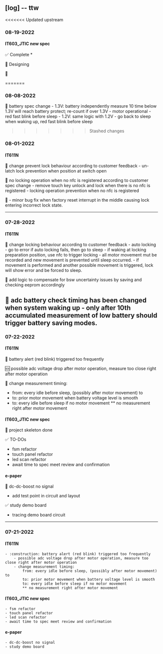 ## [log] -- ttw

<<<<<<< Updated upstream
### 08-19-2022
#### IT603_JTIC new spec

:white_check_mark: Complete
*


:construction: Designing


:hammer:



=======
### 08-08-2022
:hammer: battery spec change
    - 1.3V: battery independently measure 10 time below 1.3V will reach battery protect; re-count if over 1.3V
        - motor operational
        - red fast blink before sleep
    - 1.2V: same logic with 1.2V
        - go back to sleep when waking up, red fast blink before sleep 
>>>>>>> Stashed changes

### 08-01-2022

#### IT611N
:hammer: change prevent lock behaviour according to customer feedback
    - un-latch lock prevention when position at switch open


:hammer: no locking operation when no nfc is registered according to customer spec change
    - remove touch key unlock and lock when there is no nfc is registered
    - locking operation prevention when no nfc is registered

:hammer:
    - minor bug fix when factory reset interrupt in the middle causing lock entering incorrect lock state.

---
### 07-28-2022

#### IT611N
:hammer: change locking behaviour according to customer feedback
    - auto locking
    - go to error if auto locking fails, then go to sleep
    - if waking at locking preparation position, use nfc to trigger locking
    - all motor movement mut be recorded and new movement is prevented until sleep occurred.
    - if movement is performed and another possible movement is triggered, lock will show error and be forced to sleep.

:hammer: add logic to compensate for bsw uncertainty issues by saving and checking eeprom accordingly

:hammer: adc battery check timing has been changed when system waking up
    - only after 10th accumulated measurement of low battery should trigger battery saving modes.
---
### 07-22-2022

#### IT611N
:construction: battery alert (red blink) triggered too frequently

:sos: possible adc voltage drop after motor operation, measure too close right after motor operation

:hammer: change measurement timing:
* from: every idle before sleep, (possibly after motor movement) to
* to: prior motor movement when battery voltage level is smooth
* to: every idle before sleep if no motor movement
** no measurement right after motor movement

#### IT603_JTIC new spec
:construction: project skeleton done

:white_check_mark: TO-DOs
- fsm refactor
- touch panel refactor
- led scan refactor
- await time to spec meet review and confirmation

#### e-paper
:construction: dc-dc-boost no signal
- add test point in circuit and layout

:white_check_mark: study demo board
- tracing demo board circuit

---
### 07-21-2022
#### IT611N
    - :construction: battery alert (red blink) triggered too frequently
        - possible adc voltage drop after motor operation, measure too close right after motor operation
        - change measurement timing:
            from: every idle before sleep, (possibly after motor movement) to
            to: prior motor movement when battery voltage level is smooth
            to: every idle before sleep if no motor movement
            ** no measurement right after motor movement

#### IT603_JTIC new spec
    - fsm refactor
    - touch panel refactor
    - led scan refactor
    - await time to spec meet review and confirmation

#### e-paper
    - dc-dc-boost no signal
    - study demo board
